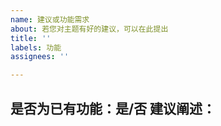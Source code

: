 ```yaml
---
name: 建议或功能需求
about: 若您对主题有好的建议，可以在此提出
title: ''
labels: 功能
assignees: ''

---
```


是否为已有功能：是/否
建议阐述：
---------------
